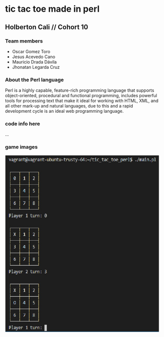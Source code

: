 # tic tac toe made in perl

## Holberton Cali  // Cohort 10

### Team members
* Oscar Gomez Toro
* Jesus Acevedo Cano
* Mauricio Drada Dávila
* Jhonatan Legarda Cruz

### About the Perl language
Perl is a highly capable, feature-rich programming language that supports object-oriented, procedural and functional programming,  includes powerful tools for processing text that make it ideal for working with HTML, XML, and all other mark-up and natural languages, due to this and a rapid development cycle is an ideal web programming language.

### code info here
...

### game images

![](tic_tac_toe.jpg)
